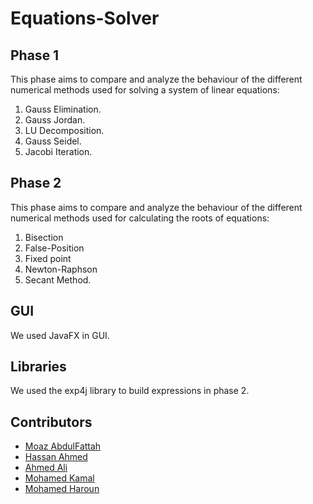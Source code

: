 # Equations-Solver
## Phase 1
This phase aims to compare and analyze the behaviour of the different numerical methods used for solving a system of linear equations:
1. Gauss Elimination.
2. Gauss Jordan.
3. LU Decomposition.
4. Gauss Seidel.
5. Jacobi Iteration.

## Phase 2
This phase aims to compare and analyze the behaviour of the different numerical methods used for calculating the roots of equations:
1. Bisection
2. False-Position
3. Fixed point
4. Newton-Raphson
5. Secant Method.

## GUI
We used JavaFX in GUI.

## Libraries
We used the exp4j library to build expressions in phase 2.

## Contributors
- [Moaz AbdulFattah](https://www.github.com/Moaz2025)
- [Hassan Ahmed](https://www.github.com/hassanAhmed310)
- [Ahmed Ali](https://www.github.com/AhmedAli3011)
- [Mohamed Kamal](https://github.com/Mohamed-kamal1)
- [Mohamed Haroun](https://github.com/mhmdHaroun)
